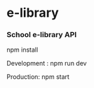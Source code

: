 # e-library
### School e-library API


npm install 

Development : npm run dev

Production: npm start

